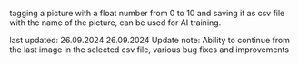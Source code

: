 tagging a picture with a float number from 0 to 10 and saving it as csv file with the name of the picture, can be used for AI training.

last updated: 26.09.2024
26.09.2024 Update note: Ability to continue from the last image in the selected csv file, various bug fixes and improvements
